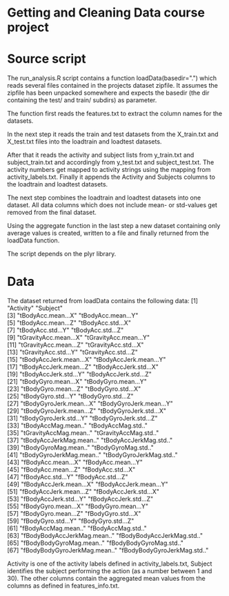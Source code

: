 # Getting and Cleaning Data course project
# Source script
The run_analysis.R script contains a function loadData(basedir=".") which
reads several files contained in the 
projects dataset zipfile. It assumes the zipfile has been 
unpacked somewhere and expects the basedir (the dir containing 
the test/ and train/ subdirs) as parameter. 

The function first reads the features.txt to extract the column names 
for the datasets. 

In the next step it reads the train and test datasets from the 
X_train.txt and X_test.txt files into the loadtrain and loadtest 
datasets.

After that it reads the activity and subject lists from y_train.txt
and subject_train.txt and accordingly from y_test.txt and subject_test.txt. 
The activity numbers get mapped to activity strings using the 
mapping from activity_labels.txt.
Finally it appends the Activity and Subjects columns to the loadtrain 
and loadtest datasets. 

The next step combines the loadtrain and loadtest datasets into one 
dataset. All data columns which does not include mean- or std-values 
get removed from the final dataset. 

Using the aggregate function in the last step a new dataset containing 
only average values is created, written to a file and finally returned from 
the loadData function.

The script depends on the plyr library. 

# Data
The dataset returned from loadData contains the following data:
 [1] "Activity"                    "Subject"                    
 [3] "tBodyAcc.mean...X"           "tBodyAcc.mean...Y"          
 [5] "tBodyAcc.mean...Z"           "tBodyAcc.std...X"           
 [7] "tBodyAcc.std...Y"            "tBodyAcc.std...Z"           
 [9] "tGravityAcc.mean...X"        "tGravityAcc.mean...Y"       
[11] "tGravityAcc.mean...Z"        "tGravityAcc.std...X"        
[13] "tGravityAcc.std...Y"         "tGravityAcc.std...Z"        
[15] "tBodyAccJerk.mean...X"       "tBodyAccJerk.mean...Y"      
[17] "tBodyAccJerk.mean...Z"       "tBodyAccJerk.std...X"       
[19] "tBodyAccJerk.std...Y"        "tBodyAccJerk.std...Z"       
[21] "tBodyGyro.mean...X"          "tBodyGyro.mean...Y"         
[23] "tBodyGyro.mean...Z"          "tBodyGyro.std...X"          
[25] "tBodyGyro.std...Y"           "tBodyGyro.std...Z"          
[27] "tBodyGyroJerk.mean...X"      "tBodyGyroJerk.mean...Y"     
[29] "tBodyGyroJerk.mean...Z"      "tBodyGyroJerk.std...X"      
[31] "tBodyGyroJerk.std...Y"       "tBodyGyroJerk.std...Z"      
[33] "tBodyAccMag.mean.."          "tBodyAccMag.std.."          
[35] "tGravityAccMag.mean.."       "tGravityAccMag.std.."       
[37] "tBodyAccJerkMag.mean.."      "tBodyAccJerkMag.std.."      
[39] "tBodyGyroMag.mean.."         "tBodyGyroMag.std.."         
[41] "tBodyGyroJerkMag.mean.."     "tBodyGyroJerkMag.std.."     
[43] "fBodyAcc.mean...X"           "fBodyAcc.mean...Y"          
[45] "fBodyAcc.mean...Z"           "fBodyAcc.std...X"           
[47] "fBodyAcc.std...Y"            "fBodyAcc.std...Z"           
[49] "fBodyAccJerk.mean...X"       "fBodyAccJerk.mean...Y"      
[51] "fBodyAccJerk.mean...Z"       "fBodyAccJerk.std...X"       
[53] "fBodyAccJerk.std...Y"        "fBodyAccJerk.std...Z"       
[55] "fBodyGyro.mean...X"          "fBodyGyro.mean...Y"         
[57] "fBodyGyro.mean...Z"          "fBodyGyro.std...X"          
[59] "fBodyGyro.std...Y"           "fBodyGyro.std...Z"          
[61] "fBodyAccMag.mean.."          "fBodyAccMag.std.."          
[63] "fBodyBodyAccJerkMag.mean.."  "fBodyBodyAccJerkMag.std.."  
[65] "fBodyBodyGyroMag.mean.."     "fBodyBodyGyroMag.std.."     
[67] "fBodyBodyGyroJerkMag.mean.." "fBodyBodyGyroJerkMag.std.." 

Activity is one of the activity labels defined in activity_labels.txt, 
Subject identifies the subject performing the action (as a number between 
1 and 30). The other columns contain the aggregated mean values from 
the columns as defined in features_info.txt. 

